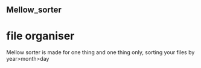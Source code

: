 ## Mellow_sorter

# file organiser

Mellow sorter is made for one thing and one thing only,
sorting your files by year>month>day
